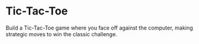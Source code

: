 # Tic-Tac-Toe
Build a Tic-Tac-Toe game where you face off against the computer, making strategic moves to win the classic challenge.
